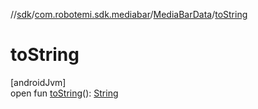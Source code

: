//[sdk](../../../index.md)/[com.robotemi.sdk.mediabar](../index.md)/[MediaBarData](index.md)/[toString](to-string.md)

# toString

[androidJvm]\
open fun [toString](to-string.md)(): [String](https://docs.oracle.com/javase/8/docs/api/java/lang/String.html)
